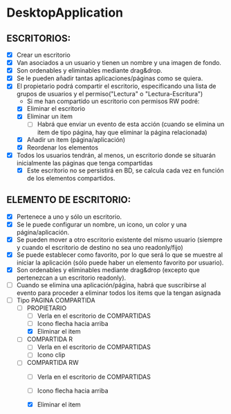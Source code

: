 # DesktopApplication

ESCRITORIOS:
-----------
* [X] Crear un escritorio
* [X] Van asociados a un usuario y tienen un nombre y una imagen de fondo. 
* [X] Son ordenables y eliminables mediante drag&drop.
* [X] Se le pueden añadir tantas aplicaciones/páginas como se quiera.
* [X] El propietario podrá compartir el escritorio, especificando una lista de grupos de usuarios y el permiso("Lectura" o "Lectura-Escritura") 
	* Si me han compartido un escritorio con permisos RW podré:
	* [X] Eliminar el escritorio
	* [X] Eliminar un item 
		* [ ] Habrá que enviar un evento de esta acción (cuando se elimina un item de tipo página, hay que eliminar la página relacionada)
	* [X] Añadir un item (página/aplicación)
	* [X] Reordenar los elementos
* [X] Todos los usuarios tendrán, al menos, un escritorio donde se situarán inicialmente las páginas que tenga compartidas
	* [X] Este escritorio no se persistirá en BD, se calcula cada vez en función de los elementos compartidos.

ELEMENTO DE ESCRITORIO:
----------------------
* [X] Pertenece a uno y sólo un escritorio.
* [X] Se le puede configurar un nombre, un icono, un color y una página/aplicación.
* [X] Se pueden mover a otro escritorio existente del mismo usuario (siempre y cuando el escritorio de destino no sea uno readonly/fijo)
* [X] Se puede establecer como favorito, por lo que será lo que se muestre al iniciar la aplicación (sólo puede haber un elemento favorito por usuario).
* [X] Son ordenables y eliminables mediante drag&drop (excepto que pertenezcan a un escritorio readonly).
* [ ] Cuando se elimina una aplicación/página, habrá que suscribirse al evento para proceder a eliminar todos los items que la tengan asignada
* [ ] Tipo PAGINA COMPARTIDA
	* [ ] PROPIETARIO
		* [ ] Verla en el escritorio de COMPARTIDAS
		* [ ] Icono flecha hacia arriba
		* [X] Eliminar el item
	* [ ] COMPARTIDA R		
		* [ ] Verla en el escritorio de COMPARTIDAS
		* [ ] Icono clip
	* [ ] COMPARTIDA RW
		* [ ] Verla en el escritorio de COMPARTIDAS
	    * [ ] Icono flecha hacia arriba	
		* [X] Eliminar el item

